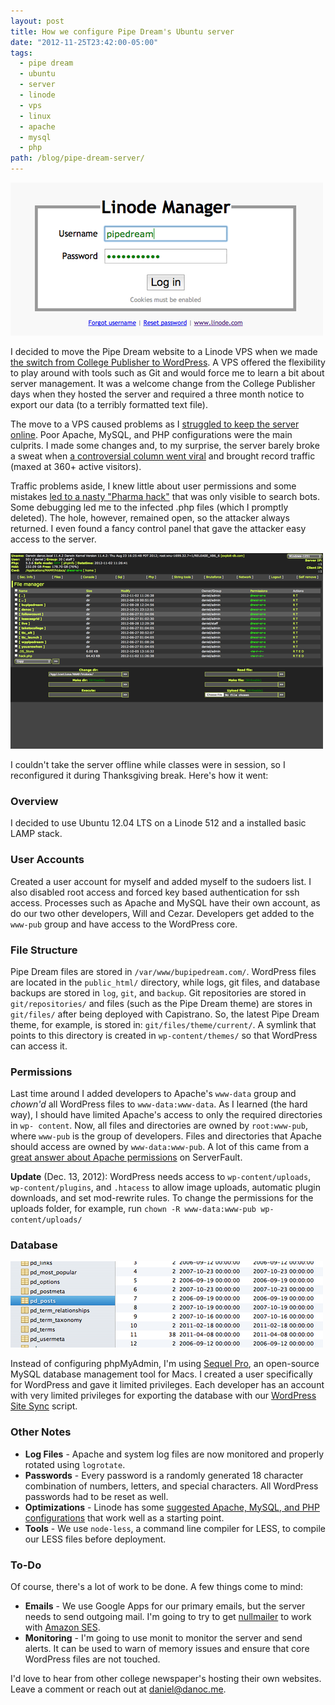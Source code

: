 ```yaml
---
layout: post
title: How we configure Pipe Dream's Ubuntu server
date: "2012-11-25T23:42:00-05:00"
tags:
  - pipe dream
  - ubuntu
  - server
  - linode
  - vps
  - linux
  - apache
  - mysql
  - php
path: /blog/pipe-dream-server/
---
```


![Screenshot of the Linode login page](./linode-manager-login.png)

I decided to move the Pipe Dream website to a Linode VPS when we made [the switch from College Publisher to WordPress](http://blog.danoc.me/2012/03/04/from-college-publisher-to-wordpress.html). A VPS offered the flexibility to play around with tools such as Git and would force me to learn a bit about server management. It was a welcome change from the College Publisher days when they hosted the server and required a three month notice to export our data (to a terribly formatted text file).

The move to a VPS caused problems as I [struggled to keep the server online](http://blog.danoc.me/2012/03/24/spring-fling-concert-announcement-takes-down-the-pipe.html). Poor Apache, MySQL, and PHP configurations were the main culprits. I made some changes and, to my surprise, the server barely broke a sweat when [a controversial column went viral](http://blog.danoc.me/2012/07/07/recent-updates.html) and brought record traffic (maxed at 360+ active visitors).

Traffic problems aside, I knew little about user permissions and some mistakes [led to a nasty "Pharma hack"](http://blog.danoc.me/2012/10/28/wordpress-pharma-hack.html) that was only visible to search bots. Some debugging led me to the infected .php files (which I promptly deleted). The hole, however, remained open, so the attacker always returned. I even found a fancy control panel that gave the attacker easy access to the server.

![Screenshot of the Pharma Hack control panel on the Pipe Dream server](./pipe-dream-pharma-hack-server.png)

I couldn't take the server offline while classes were in session, so I reconfigured it during Thanksgiving break. Here's how it went:

### Overview

I decided to use Ubuntu 12.04 LTS on a Linode 512 and a installed basic LAMP stack.

### User Accounts

Created a user account for myself and added myself to the sudoers list. I also disabled root access and forced key based authentication for ssh access. Processes such as Apache and MySQL have their own account, as do our two other developers, Will and Cezar. Developers get added to the `www-pub` group and have access to the WordPress core.

### File Structure

Pipe Dream files are stored in `/var/www/bupipedream.com/`. WordPress files are located in the `public_html/` directory, while logs, git files, and database backups are stored in `log`, `git`, and `backup`. Git repositories are stored in `git/repositories/` and files (such as the Pipe Dream theme) are stores in `git/files/` after being deployed with Capistrano. So, the latest Pipe Dream theme, for example, is stored in: `git/files/theme/current/`. A symlink that points to this directory is created in `wp-content/themes/` so that WordPress can access it.

### Permissions

Last time around I added developers to Apache's `www-data` group and _chown'd_ all WordPress files to `www-data:www-data`. As I learned (the hard way), I should have limited Apache's access to only the required directories in `wp- content`. Now, all files and directories are owned by `root:www-pub`, where `www-pub` is the group of developers. Files and directories that Apache should access are owned by `www-data:www-pub`. A lot of this came from a [great answer about Apache permissions](http://serverfault.com/a/65416) on ServerFault.

**Update** (Dec. 13, 2012): WordPress needs access to `wp-content/uploads`, `wp-content/plugins`, and `.htacess` to allow image uploads, automatic plugin downloads, and set mod-rewrite rules. To change the permissions for the uploads folder, for example, run `chown -R www-data:www-pub wp-content/uploads/`

### Database

![Screenshot of the Pipe Dream database](./pipe-dream-database.png)

Instead of configuring phpMyAdmin, I'm using [Sequel Pro](http://www.sequelpro.com/), an open-source MySQL database management tool for Macs. I created a user specifically for WordPress and gave it limited privileges. Each developer has an account with very limited privileges for exporting the database with our [WordPress Site Sync](https://github.com/bupipedream/WordPress-Article-Deck) script.

### Other Notes

- **Log Files** \- Apache and system log files are now monitored and properly rotated using `logrotate`.
- **Passwords** \- Every password is a randomly generated 18 character combination of numbers, letters, and special characters. All WordPress passwords had to be reset as well.
- **Optimizations** \- Linode has some [suggested Apache, MySQL, and PHP configurations](http://library.linode.com/hosting-website) that work well as a starting point.
- **Tools** \- We use `node-less`, a command line compiler for LESS, to compile our LESS files before deployment.

### To-Do

Of course, there's a lot of work to be done. A few things come to mind:

- **Emails** \- We use Google Apps for our primary emails, but the server needs to send outgoing mail. I'm going to try to get [nullmailer](http://untroubled.org/nullmailer/) to work with [Amazon SES](http://aws.amazon.com/ses/).
- **Monitoring** \- I'm going to use monit to monitor the server and send alerts. It can be used to warn of memory issues and ensure that core WordPress files are not touched.

I'd love to hear from other college newspaper's hosting their own websites. Leave a comment or reach out at [daniel@danoc.me](mailto:daniel@danoc.me).
